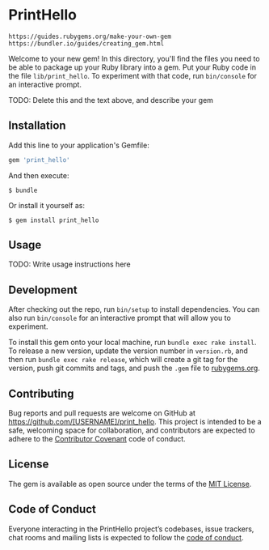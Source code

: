 # PrintHello


```
https://guides.rubygems.org/make-your-own-gem
https://bundler.io/guides/creating_gem.html
```

Welcome to your new gem! In this directory, you'll find the files you need to be able to package up your Ruby library into a gem. Put your Ruby code in the file `lib/print_hello`. To experiment with that code, run `bin/console` for an interactive prompt.

TODO: Delete this and the text above, and describe your gem

## Installation

Add this line to your application's Gemfile:

```ruby
gem 'print_hello'
```

And then execute:

    $ bundle

Or install it yourself as:

    $ gem install print_hello

## Usage

TODO: Write usage instructions here

## Development

After checking out the repo, run `bin/setup` to install dependencies. You can also run `bin/console` for an interactive prompt that will allow you to experiment.

To install this gem onto your local machine, run `bundle exec rake install`. To release a new version, update the version number in `version.rb`, and then run `bundle exec rake release`, which will create a git tag for the version, push git commits and tags, and push the `.gem` file to [rubygems.org](https://rubygems.org).

## Contributing

Bug reports and pull requests are welcome on GitHub at https://github.com/[USERNAME]/print_hello. This project is intended to be a safe, welcoming space for collaboration, and contributors are expected to adhere to the [Contributor Covenant](http://contributor-covenant.org) code of conduct.

## License

The gem is available as open source under the terms of the [MIT License](https://opensource.org/licenses/MIT).

## Code of Conduct

Everyone interacting in the PrintHello project’s codebases, issue trackers, chat rooms and mailing lists is expected to follow the [code of conduct](https://github.com/[USERNAME]/print_hello/blob/master/CODE_OF_CONDUCT.md).
